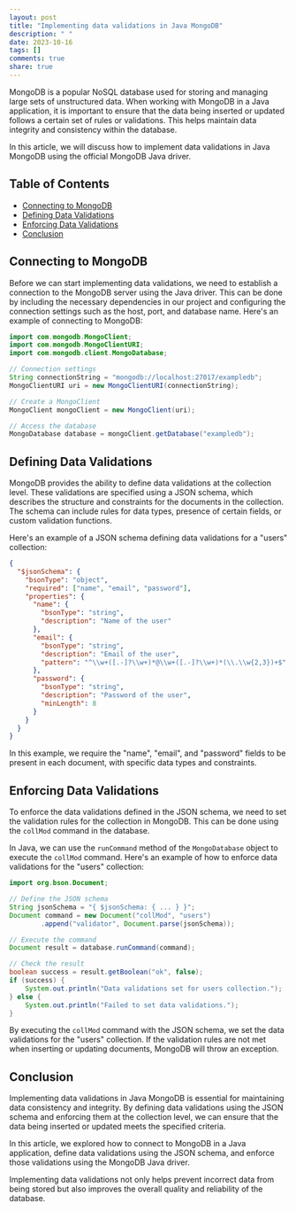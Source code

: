```yaml
---
layout: post
title: "Implementing data validations in Java MongoDB"
description: " "
date: 2023-10-16
tags: []
comments: true
share: true
---
```


MongoDB is a popular NoSQL database used for storing and managing large sets of unstructured data. When working with MongoDB in a Java application, it is important to ensure that the data being inserted or updated follows a certain set of rules or validations. This helps maintain data integrity and consistency within the database.

In this article, we will discuss how to implement data validations in Java MongoDB using the official MongoDB Java driver.

## Table of Contents
- [Connecting to MongoDB](#connecting-to-mongodb)
- [Defining Data Validations](#defining-data-validations)
- [Enforcing Data Validations](#enforcing-data-validations)
- [Conclusion](#conclusion)

## Connecting to MongoDB

Before we can start implementing data validations, we need to establish a connection to the MongoDB server using the Java driver. This can be done by including the necessary dependencies in our project and configuring the connection settings such as the host, port, and database name. Here's an example of connecting to MongoDB:

```java
import com.mongodb.MongoClient;
import com.mongodb.MongoClientURI;
import com.mongodb.client.MongoDatabase;

// Connection settings
String connectionString = "mongodb://localhost:27017/exampledb";
MongoClientURI uri = new MongoClientURI(connectionString);

// Create a MongoClient
MongoClient mongoClient = new MongoClient(uri);

// Access the database
MongoDatabase database = mongoClient.getDatabase("exampledb");
```

## Defining Data Validations

MongoDB provides the ability to define data validations at the collection level. These validations are specified using a JSON schema, which describes the structure and constraints for the documents in the collection. The schema can include rules for data types, presence of certain fields, or custom validation functions.

Here's an example of a JSON schema defining data validations for a "users" collection:

```json
{
  "$jsonSchema": {
    "bsonType": "object",
    "required": ["name", "email", "password"],
    "properties": {
      "name": {
        "bsonType": "string",
        "description": "Name of the user"
      },
      "email": {
        "bsonType": "string",
        "description": "Email of the user",
        "pattern": "^\\w+([.-]?\\w+)*@\\w+([.-]?\\w+)*(\\.\\w{2,3})+$"
      },
      "password": {
        "bsonType": "string",
        "description": "Password of the user",
        "minLength": 8
      }
    }
  }
}
```

In this example, we require the "name", "email", and "password" fields to be present in each document, with specific data types and constraints.

## Enforcing Data Validations

To enforce the data validations defined in the JSON schema, we need to set the validation rules for the collection in MongoDB. This can be done using the `collMod` command in the database.

In Java, we can use the `runCommand` method of the `MongoDatabase` object to execute the `collMod` command. Here's an example of how to enforce data validations for the "users" collection:

```java
import org.bson.Document;

// Define the JSON schema
String jsonSchema = "{ $jsonSchema: { ... } }";
Document command = new Document("collMod", "users")
        .append("validator", Document.parse(jsonSchema));

// Execute the command
Document result = database.runCommand(command);

// Check the result
boolean success = result.getBoolean("ok", false);
if (success) {
    System.out.println("Data validations set for users collection.");
} else {
    System.out.println("Failed to set data validations.");
}
```

By executing the `collMod` command with the JSON schema, we set the data validations for the "users" collection. If the validation rules are not met when inserting or updating documents, MongoDB will throw an exception.

## Conclusion

Implementing data validations in Java MongoDB is essential for maintaining data consistency and integrity. By defining data validations using the JSON schema and enforcing them at the collection level, we can ensure that the data being inserted or updated meets the specified criteria.

In this article, we explored how to connect to MongoDB in a Java application, define data validations using the JSON schema, and enforce those validations using the MongoDB Java driver.

Implementing data validations not only helps prevent incorrect data from being stored but also improves the overall quality and reliability of the database.